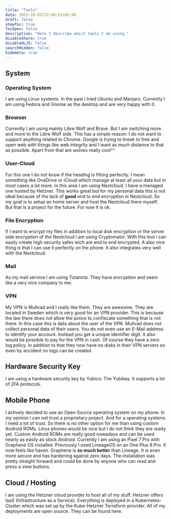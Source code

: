 ```yaml
---
title: "Tools"
date: 2023-10-01T22:48:51+02:00
draft: false
showToc: true
TocOpen: false
description: "Here I describe which tools I am using."
disableShare: true
disableHLJS: false
searchHidden: false
hidemeta: true
---
```


## System

### Operating System

I am using Linux systems. In the past i tried Ubuntu and Manjaro. Currently I am using Fedora and Gnome as the desktop and are very happy with it.

### Browser

Currently I am using mainly Libre Wolf and Brave. But I am switching more and more to the Libre Wolf side. This has a simple reason: I do not want to support anything related to Chrome. Google is trying to break to free and open web with things like web integrity and I want as much distance to that as possible. Apart from that are wolves really cool^^

### User-Cloud

For this one I do not know if the heading is fitting perfectly. I mean something like OneDrive or iCloud which manage at least all your data but in most cases a lot more. In this area I am using Nextcloud. I have a managed one hosted by Hetzner. This works great but for my personal data this is not ideal because of the lack of **good** end to end encryption in Nextcloud. So my goal is to setup an home server and host the Nextcloud there myself. But that is a project for the future. For now it is ok.

### File Encryption

If I want to encrypt my files in addition to local disk encryption or the server side encryption of the Nextcloud I am using Cryptomator. With this tool i can easily create high security safes wich are end to end encrypted. A also nice thing is that I can use it perfectly on the phone. It also integrates very well with the Nextcloud.

### Mail

As my mail service I am using Tutanota. They have encryption and seem like a very nice company to me.

### VPN

My VPN is Mullvad and I really like them. They are awesome. They are located in Sweden which is very good for an VPN provider. This is because the law there does not allow the police to confiscate something that is not there. In this case this is data about the user of the VPN. Mullvad does not collect personal data of their users. You do not even use an E-Mail address to identify your account. Instead you get a unique identifier digit. It also would be possible to pay for the VPN in cash. Of course they have a zero log policy. In addition to that they now have no disks in their VPN servers so even by accident no logs can be created.

## Hardware Security Key

I am using a hardware security key by Yubico: The Yubikey. It supports a lot of 2FA protocols.

## Mobile Phone

I actively decided to use an Open Source operating system on my phone. In my opinion I can not trust a proprietary project. And for a operating systems I need a lot of trust. So there is no other option for me than using custom Android ROMs. Linux phones would be nice but I do not think they are ready yet. Custom Android ROMs are really good nowadays and can be used nearly as easily as stock Android. Currently I am using an Pixel 7 Pro with Graphene OS installed. Previously I used LineageOS on an One Plus 9 Pro. It now feels like haven. Graphene is **so much better** than Lineage. It is even more secure and has hardening against zero days. The installation was pretty straight forward and could be done by anyone who can read and press a view buttons.

## Cloud / Hosting

I am using the Hetzner cloud provider to host all of my stuff. Hetzner offers IaaS (Infrastructure as a Service). Everything is deployed in a Kubernetes-Cluster which was set up by the Kube-Hetzner Terraform provider. All of my deployments are open source. They can be found here.
